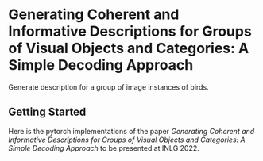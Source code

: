 # Generating Coherent and Informative Descriptions for Groups of Visual Objects and Categories: A Simple Decoding Approach

Generate description for a group of image instances of birds.

## Getting Started

Here is the pytorch implementations of the paper *Generating Coherent and Informative Descriptions for Groups of Visual Objects and Categories: A Simple Decoding Approach* to be presented at INLG 2022.
